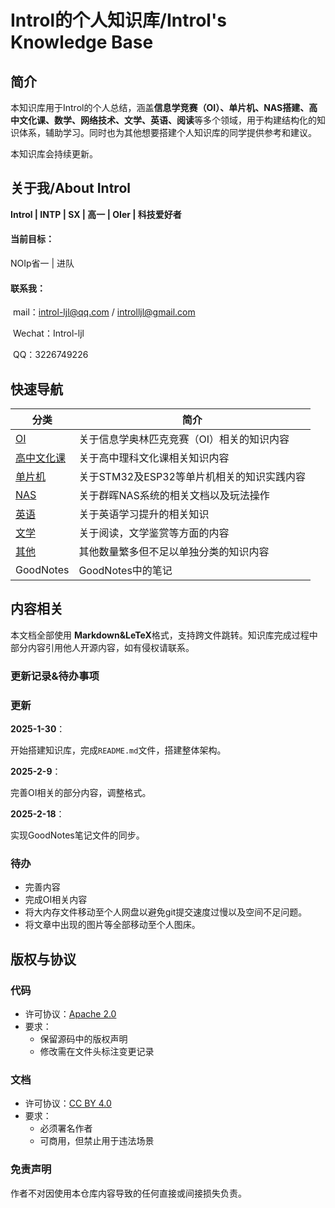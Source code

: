 # Introl的个人知识库/Introl's Knowledge Base

## 简介

本知识库用于Introl的个人总结，涵盖**信息学竞赛（OI）、单片机、NAS搭建、高中文化课、数学、网络技术、文学、英语、阅读**等多个领域，用于构建结构化的知识体系，辅助学习。同时也为其他想要搭建个人知识库的同学提供参考和建议。

本知识库会持续更新。

## 关于我/About Introl

**Introl | INTP | SX | 高一 | OIer | 科技爱好者**

#### **当前目标**：

NOIp省一 | 进队

#### **联系我**： 

​	mail：introl-ljl@qq.com / introlljl@gmail.com

​	Wechat：Introl-ljl

​	QQ：3226749226

## 快速导航

| 分类                           | 简介                         |
| ---------------------------- | -------------------------- |
| [OI](OI/OI_README.md)        | 关于信息学奥林匹克竞赛（OI）相关的知识内容     |
| [高中文化课](高中文化课/whk_README.md) | 关于高中理科文化课相关知识内容            |
| [单片机](单片机/README.md)         | 关于STM32及ESP32等单片机相关的知识实践内容 |
| [NAS](NAS/README.md)         | 关于群晖NAS系统的相关文档以及玩法操作       |
| [英语](英语/README.md)           | 关于英语学习提升的相关知识              |
| [文学](文学/README.md)           | 关于阅读，文学鉴赏等方面的内容            |
| [其他](其他/README.md)           | 其他数量繁多但不足以单独分类的知识内容        |
| GoodNotes                    | GoodNotes中的笔记              |

## 内容相关

本文档全部使用 **Markdown&LeTeX**格式，支持跨文件跳转。知识库完成过程中部分内容引用他人开源内容，如有侵权请联系。

### 更新记录&待办事项

### 更新

**2025-1-30**：

开始搭建知识库，完成``README.md``文件，搭建整体架构。

**2025-2-9**：

完善OI相关的部分内容，调整格式。

**2025-2-18**：

实现GoodNotes笔记文件的同步。
### 待办
 
- 完善内容
- 完成OI相关内容
- 将大内存文件移动至个人网盘以避免git提交速度过慢以及空间不足问题。
- 将文章中出现的图片等全部移动至个人图床。

## 版权与协议

### 代码
- 许可协议：[Apache 2.0](LICENSE-CODE)  
- 要求：  
  - 保留源码中的版权声明  
  - 修改需在文件头标注变更记录  

### 文档
- 许可协议：[CC BY 4.0](LICENSE-DOC)  
- 要求：  
  - 必须署名作者  
  - 可商用，但禁止用于违法场景  

### 免责声明
作者不对因使用本仓库内容导致的任何直接或间接损失负责。